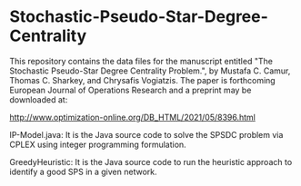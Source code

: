 # Stochastic-Pseudo-Star-Degree-Centrality

This repository contains the data files for the manuscript entitled "The Stochastic Pseudo-Star Degree Centrality Problem.", by Mustafa C. Camur, Thomas C. Sharkey, and Chrysafis Vogiatzis. The paper is forthcoming European Journal of Operations Research and a preprint may be downloaded at:

http://www.optimization-online.org/DB_HTML/2021/05/8396.html

IP-Model.java: It is the Java source code to solve the SPSDC problem via CPLEX using integer programming formulation. 

GreedyHeuristic: It is the Java source code to run the heuristic approach to identify a good SPS in a given network. 
